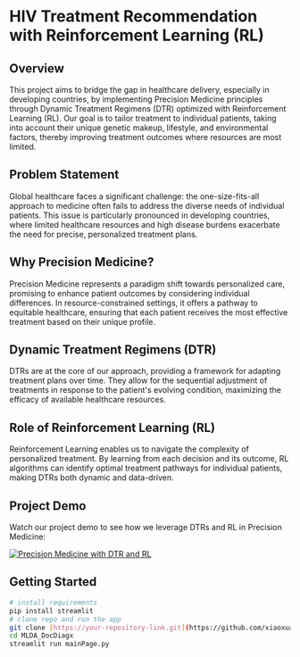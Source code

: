 # HIV Treatment Recommendation with Reinforcement Learning (RL)

## Overview

This project aims to bridge the gap in healthcare delivery, especially in developing countries, by implementing Precision Medicine principles through Dynamic Treatment Regimens (DTR) optimized with Reinforcement Learning (RL). Our goal is to tailor treatment to individual patients, taking into account their unique genetic makeup, lifestyle, and environmental factors, thereby improving treatment outcomes where resources are most limited.

## Problem Statement

Global healthcare faces a significant challenge: the one-size-fits-all approach to medicine often fails to address the diverse needs of individual patients. This issue is particularly pronounced in developing countries, where limited healthcare resources and high disease burdens exacerbate the need for precise, personalized treatment plans.

## Why Precision Medicine?

Precision Medicine represents a paradigm shift towards personalized care, promising to enhance patient outcomes by considering individual differences. In resource-constrained settings, it offers a pathway to equitable healthcare, ensuring that each patient receives the most effective treatment based on their unique profile.

## Dynamic Treatment Regimens (DTR)

DTRs are at the core of our approach, providing a framework for adapting treatment plans over time. They allow for the sequential adjustment of treatments in response to the patient's evolving condition, maximizing the efficacy of available healthcare resources.

## Role of Reinforcement Learning (RL)

Reinforcement Learning enables us to navigate the complexity of personalized treatment. By learning from each decision and its outcome, RL algorithms can identify optimal treatment pathways for individual patients, making DTRs both dynamic and data-driven.

## Project Demo

Watch our project demo to see how we leverage DTRs and RL in Precision Medicine:

[![Precision Medicine with DTR and RL](https://img.youtube.com/vi/ewmPjeglq_4/0.jpg)](https://youtu.be/ewmPjeglq_4)

## Getting Started

```bash
# install requirements
pip install streamlit
# clone repo and run the app
git clone [https://your-repository-link.git](https://github.com/xiaoxuanfu/MLDA_DocDiagx.git)
cd MLDA_DocDiagx
streamlit run mainPage.py
